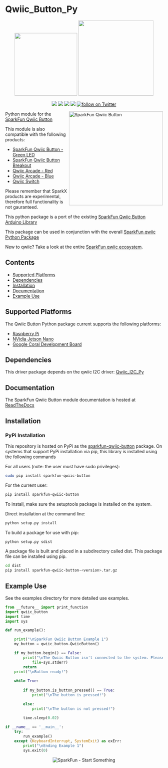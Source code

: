 Qwiic_Button_Py
===============

<p align="center">
   <img src="https://cdn.sparkfun.com/assets/custom_pages/2/7/2/qwiic-logo-registered.jpg"  width=200>  
   <img src="https://www.python.org/static/community_logos/python-logo-master-v3-TM.png"  width=240>   
</p>
<p align="center">
	<a href="https://pypi.org/project/sparkfun-qwiic-button/" alt="Package">
		<img src="https://img.shields.io/pypi/pyversions/sparkfun-qwiic-button.svg" /></a>
	<a href="https://github.com/sparkfun/Qwiic_Button_Py/issues" alt="Issues">
		<img src="https://img.shields.io/github/issues/sparkfun/Qwiic_Button_Py.svg" /></a>
	<a href="https://qwiic-button-py.readthedocs.io/en/main/?" alt="Documentation">
		<img src="https://readthedocs.org/projects/qwiic-button-py/badge/?version=main&style=flat" /></a>
	<a href="https://github.com/sparkfun/Qwiic_Button_Py/blob/master/LICENSE" alt="License">
		<img src="https://img.shields.io/badge/license-MIT-blue.svg" /></a>
	<a href="https://twitter.com/intent/follow?screen_name=sparkfun">
        	<img src="https://img.shields.io/twitter/follow/sparkfun.svg?style=social&logo=twitter"
           	 alt="follow on Twitter"></a>

</p>

<img src="https://cdn.sparkfun.com/assets/parts/1/4/5/7/3/15932-SparkFun_Qwiic_Button_-_Red-01.jpg"  align="right" width=300 alt="SparkFun Qwiic Button">

Python module for the [SparkFun Qwiic Button](https://www.sparkfun.com/products/15932)

This module is also compatible with the following products:
* [SparkFun Qwiic Button - Green LED](https://www.sparkfun.com/products/16842)
* [SparkFun Qwiic Button Breakout](https://www.sparkfun.com/products/15931)
* [Qwiic Arcade - Red](https://www.sparkfun.com/products/15591)
* [Qwiic Arcade - Blue](https://www.sparkfun.com/products/15592)
* [Qwiic Switch](https://www.sparkfun.com/products/15586)

Please remember that SparkX products are experimental, therefore full functionality is not gauranteed.

This python package is a port of the existing [SparkFun Qwiic Button Arduino Library](https://github.com/sparkfun/SparkFun_Qwiic_Button_Arduino_Library)

This package can be used in conjunction with the overall [SparkFun qwiic Python Package](https://github.com/sparkfun/Qwiic_Py)

New to qwiic? Take a look at the entire [SparkFun qwiic ecosystem](https://www.sparkfun.com/qwiic).

## Contents

* [Supported Platforms](#supported-platforms)
* [Dependencies](#dependencies)
* [Installation](#installation)
* [Documentation](#documentation)
* [Example Use](#example-use)

Supported Platforms
--------------------
The Qwiic Button Python package current supports the following platforms:
* [Raspberry Pi](https://www.sparkfun.com/search/results?term=raspberry+pi)
* [NVidia Jetson Nano](https://www.sparkfun.com/products/15297)
* [Google Coral Development Board](https://www.sparkfun.com/products/15318)

Dependencies
--------------
This driver package depends on the qwiic I2C driver:
[Qwiic_I2C_Py](https://github.com/sparkfun/Qwiic_I2C_Py)

Documentation
-------------
The SparkFun Qwiic Button module documentation is hosted at [ReadTheDocs](https://qwiic-button-py.readthedocs.io/en/main/?)

Installation
---------------
### PyPi Installation

This repository is hosted on PyPi as the [sparkfun-qwiic-button](https://pypi.org/project/sparkfun-qwiic-button/) package. On systems that support PyPi installation via pip, this library is installed using the following commands

For all users (note: the user must have sudo privileges):
```sh
sudo pip install sparkfun-qwiic-button
```
For the current user:

```sh
pip install sparkfun-qwiic-button
```
To install, make sure the setuptools package is installed on the system.

Direct installation at the command line:
```sh
python setup.py install
```

To build a package for use with pip:
```sh
python setup.py sdist
 ```
A package file is built and placed in a subdirectory called dist. This package file can be installed using pip.
```sh
cd dist
pip install sparkfun-qwiic-button-<version>.tar.gz
```

Example Use
 -------------
See the examples directory for more detailed use examples.

```python
from __future__ import print_function
import qwiic_button 
import time
import sys

def run_example():

    print("\nSparkFun Qwiic Button Example 1")
    my_button = qwiic_button.QwiicButton()

    if my_button.begin() == False:
        print("\nThe Qwiic Button isn't connected to the system. Please check your connection", \
            file=sys.stderr)
        return
    print("\nButton ready!")
    
    while True:   
        
        if my_button.is_button_pressed() == True:
            print("\nThe button is pressed!")

        else:    
            print("\nThe button is not pressed!")
            
        time.sleep(0.02)

if __name__ == '__main__':
    try:
        run_example()
    except (KeyboardInterrupt, SystemExit) as exErr:
        print("\nEnding Example 1")
        sys.exit(0)


```
<p align="center">
<img src="https://cdn.sparkfun.com/assets/custom_pages/3/3/4/dark-logo-red-flame.png" alt="SparkFun - Start Something">
</p>
